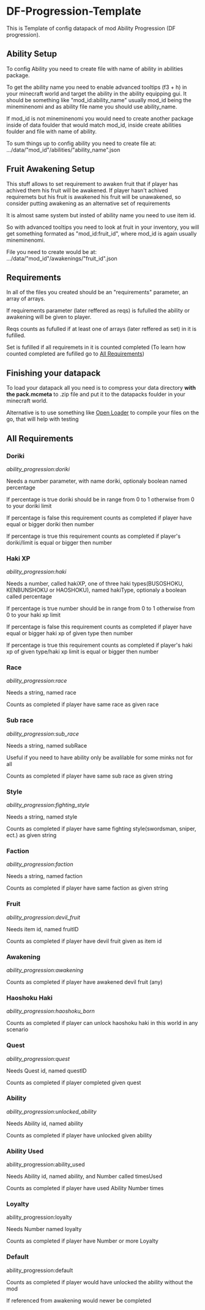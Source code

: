 # DF-Progression-Template
This is Template of config datapack of mod Ability Progression (DF progression).

## Ability Setup
To config Ability you need to create file with name of ability in abilities package.

To get the ability name you need to enable advanced tooltips (f3 + h) in your minecraft world and target the ability in the ability equipping gui. It should be something like "mod_id:ability_name" usually mod_id being the mineminenomi and as ability file name you should use ability_name.

If mod_id is not mineminenomi you would need to create another package inside of data foulder that would match mod_id, inside create abilities foulder and file with name of ability.

To sum things up to config ability you need to create file at: .../data/"mod_id"/abilities/"ability_name".json

## Fruit Awakening Setup
This stuff allows to set requirement to awaken fruit that if player has achived them his fruit will be awakened. If player hasn't achived requiremets but his fruit is awakened his fruit will be unawakened, so consider putting awakening as an alternative set of requirements

It is almost same system but insted of ability name you need to use item id.

So with advanced tooltips you need to look at fruit in your inventory, you will get something formated as "mod_id:fruit_id", where mod_id is again usually mineminenomi.

File you need to create would be at: .../data/"mod_id"/awakenings/"fruit_id".json

## Requirements
In all of the files you created should be an "requirements" parameter, an array of arrays.

If requirements parameter (later reffered as reqs) is fufulled the ability or awakening will be given to player.

Reqs counts as fufulled if at least one of arrays (later reffered as set) in it is fufilled.

Set is fufilled if all requiremets in it is counted completed (To learn how counted completed are fufilled go to [All Requirements](https://github.com/WarCart/DF-Progression-Template/blob/main/README.md#all-requirements))

## Finishing your datapack
To load your datapack all you need is to compress your data directory **with the pack.mcmeta** to .zip file and put it to the datapacks foulder in your minecraft world.

Alternative is to use something like [Open Loader](https://www.curseforge.com/minecraft/mc-mods/open-loader) to compile your files on the go, that will help with testing

## All Requirements
### Doriki
_ability_progression:doriki_

Needs a number parameter, with name doriki, optionaly boolean named percentage

If percentage is true doriki should be in range from 0 to 1 otherwise from 0 to your doriki limit

If percentage is false this requirement counts as completed if player have equal or bigger doriki then number

If percentage is true this requirement counts as completed if player's doriki/limit is equal or bigger then number
### Haki XP
_ability_progression:haki_

Needs a number, called hakiXP, one of three haki types(BUSOSHOKU, KENBUNSHOKU or HAOSHOKU), named hakiType, optionaly a boolean called percentage

If percentage is true number should be in range from 0 to 1 otherwise from 0 to your haki xp limit

If percentage is false this requirement counts as completed if player have equal or bigger haki xp of given type then number

If percentage is true this requirement counts as completed if player's haki xp of given type/haki xp limit is equal or bigger then number
### Race
_ability_progression:race_

Needs a string, named race

Counts as completed if player have same race as given race
### Sub race
_ability_progression:sub_race_

Needs a string, named subRace

Useful if you need to have ability only be avalilable for some minks not for all

Counts as completed if player have same sub race as given string
### Style
_ability_progression:fighting_style_

Needs a string, named style

Counts as completed if player have same fighting style(swordsman, sniper, ect.) as given string
### Faction
_ability_progression:faction_

Needs a string, named faction

Counts as completed if player have same faction as given string
### Fruit
_ability_progression:devil_fruit_

Needs item id, named fruitID

Counts as completed if player have devil fruit given as item id
### Awakening
_ability_progression:awakening_

Counts as completed if player have awakened devil fruit (any)
### Haoshoku Haki
_ability_progression:haoshoku_born_

Counts as completed if player can unlock haoshoku haki in this world in any scenario
### Quest
_ability_progression:quest_

Needs Quest id, named questID

Counts as completed if player completed given quest
### Ability
_ability_progression:unlocked_ability_

Needs Ability id, named ability

Counts as completed if player have unlocked given ability
### Ability Used
ability_progression:ability_used

Needs Ability id, named ability, and Number called timesUsed

Counts as completed if player have used Ability Number times
### Loyalty
ability_progression:loyalty

Needs Number named loyalty

Counts as completed if player have Number or more Loyalty
### Default
ability_progression:default

Counts as completed if player would have unlocked the ability without the mod

If referenced from awakening would newer be completed
